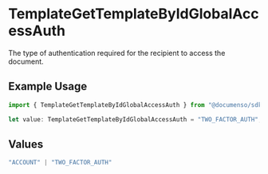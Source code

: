 # TemplateGetTemplateByIdGlobalAccessAuth

The type of authentication required for the recipient to access the document.

## Example Usage

```typescript
import { TemplateGetTemplateByIdGlobalAccessAuth } from "@documenso/sdk-typescript/models/operations";

let value: TemplateGetTemplateByIdGlobalAccessAuth = "TWO_FACTOR_AUTH";
```

## Values

```typescript
"ACCOUNT" | "TWO_FACTOR_AUTH"
```